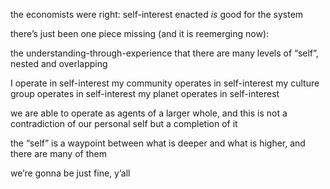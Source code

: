 the economists were right: self-interest enacted _is_ good for the system

there’s just been one piece missing (and it is reemerging now):

the understanding-through-experience that there are many levels of “self”, nested and overlapping

I operate in self-interest
my community operates in self-interest
my culture group operates in self-interest
my planet operates in self-interest

we are able to operate as agents of a larger whole, and this is not a contradiction of our personal self but a completion of it

the “self” is a waypoint between what is deeper and what is higher, and there are many of them

we’re gonna be just fine, y’all
